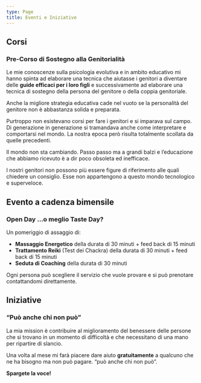 ```yaml
---
type: Page
title: Eventi e Iniziative
---
```


## Corsi
### Pre-Corso di Sostegno alla Genitorialità

Le mie conoscenze sulla psicologia evolutiva e in ambito educativo mi hanno spinta ad elaborare una tecnica che aiutasse i genitori a diventare delle **guide efficaci per i loro figli** e successivamente ad elaborare una tecnica di sostegno della persona del genitore o della coppia genitoriale.

Anche la migliore strategia educativa cade nel vuoto se la personalità del genitore non è abbastanza solida e preparata.

Purtroppo non esistevano corsi per fare i genitori e si imparava sul campo. Di generazione in generazione si tramandava anche come interpretare e comportarsi nel mondo. La nostra epoca però risulta totalmente scollata da quelle precedenti.

Il mondo non sta cambiando. Passo passo ma a grandi balzi e l’educazione che abbiamo ricevuto è a dir poco obsoleta ed inefficace.

I nostri genitori non possono più essere figure di riferimento alle quali chiedere un consiglio. Esse non appartengono a questo mondo tecnologico e superveloce.

## Evento a cadenza bimensile
### Open Day ...o meglio Taste Day?

Un pomeriggio di assaggio di:

- **Massaggio Energetico** della durata di 30 minuti + feed back di 15 minuti
- **Trattamento Reiki** (Test dei Chackra) della durata di 30 minuti + feed back di 15 minuti
- **Seduta di Coaching** della durata di 30 minuti

Ogni persona può scegliere il servizio che vuole provare e si può prenotare contattandomi direttamente.

## Iniziative
### “Può anche chi non può”

La mia mission è contribuire al miglioramento del benessere delle persone che si trovano in un momento di difficoltà e che necessitano di una mano per ripartire di slancio.

Una volta al mese mi farà piacere dare aiuto **gratuitamente** a qualcuno che ne ha bisogno ma non può pagare. “può anche chi non può”.

**Spargete la voce!**